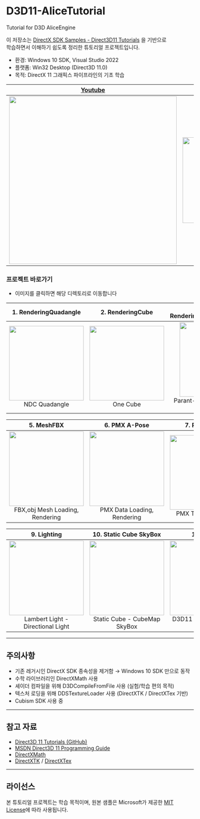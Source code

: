 # D3D11-AliceTutorial
Tutorial for D3D AliceEngine

이 저장소는 [DirectX SDK Samples - Direct3D11 Tutorials](https://github.com/walbourn/directx-sdk-samples/tree/main/Direct3D11Tutorials) 을 기반으로  
학습하면서 이해하기 쉽도록 정리한 튜토리얼 프로젝트입니다.

- 환경: Windows 10 SDK, Visual Studio 2022  
- 플랫폼: Win32 Desktop (Direct3D 11.0)  
- 목적: DirectX 11 그래픽스 파이프라인의 기초 학습

| [Youtube](https://www.youtube.com/playlist?list=PLbPdrhrt0AJgCSKYyzjAjHwpQ_Yt4uBMx) | [Velog](https://velog.io/@whoamicj/series/DirectX11) |
|---|---|
| <div align="center">[<img src="https://github.com/user-attachments/assets/3aafc53e-d6ae-492d-8680-b240c19f1f92" width="450"/>](https://www.youtube.com/playlist?list=PLbPdrhrt0AJgCSKYyzjAjHwpQ_Yt4uBMx)<br/></div> | <div align="center">[<img src="https://github.com/user-attachments/assets/64a50e8e-5580-4e76-97d1-b500f9c5a8a2" width="230"/>](https://velog.io/@whoamicj/series/DirectX11)<br/></div> |

### 프로젝트 바로가기

- 이미지를 클릭하면 해당 디렉토리로 이동합니다

| 1. RenderingQuadangle | 2. RenderingCube | 3. RenderingMeshAndSceneGraph | 4. RenderingMeshWithTexture |
|---|---|---|---|
| <div align="center">[<img src="https://github.com/user-attachments/assets/a44c63b4-0313-4c7d-b98f-03bfcf7abaa0" width="200"/>](https://github.com/Chang-Jin-Lee/D3D11-AliceTutorial/tree/main/01_RenderingQuadangle)<br/>NDC Quadangle</div> | <div align="center">[<img src="https://github.com/user-attachments/assets/0cde58dd-97c3-43be-abc9-021bc4bc3165" width="200"/>](https://github.com/Chang-Jin-Lee/D3D11-AliceTutorial/tree/main/02_RenderingCube)<br/>One Cube</div> | <div align="center">[<img src="https://github.com/user-attachments/assets/c8260ecb-9408-4313-8b99-7c4ed71c7ae3" width="200"/>](https://github.com/Chang-Jin-Lee/D3D11-AliceTutorial/tree/main/03_RenderingMeshAndSceneGraph)<br/>Parant-Child Transform Scene Graph</div> | <div align="center">[<img src="https://github.com/user-attachments/assets/f341bbb1-f09a-425c-b605-99392074e557" width="200"/>](https://github.com/Chang-Jin-Lee/D3D11-AliceTutorial/tree/main/04_RenderingMeshWithTexture)<br/>Texture in Cube</div> |

| 5. MeshFBX | 6. PMX A-Pose | 7. PMX Texture | 8. ImguiSystemInfo |
|---|---|---|---|
| <div align="center">[<img src="https://github.com/user-attachments/assets/ef96322a-786c-411d-b5f6-5e76377455da" width="200"/>](https://github.com/Chang-Jin-Lee/D3D11-AliceTutorial/tree/main/05_Mesh)<br/>FBX,obj Mesh Loading, Rendering</div> | <div align="center">[<img src="https://github.com/user-attachments/assets/e2de8438-8e10-4c28-a28b-ed25736a5756" width="200"/>](https://github.com/Chang-Jin-Lee/D3D11-AliceTutorial/tree/main/06_pmx)<br/>PMX Data Loading, Rendering</div> | <div align="center">[<img src="https://github.com/user-attachments/assets/4ffe5d7c-6063-42f7-a9b2-7d3be574ffa0" width="200"/>](https://github.com/Chang-Jin-Lee/D3D11-AliceTutorial/tree/main/07_pmxTexture)<br/>PMX Texture Mapping</div> | <div align="center">[<img src="https://github.com/user-attachments/assets/a01532ac-eaaf-40c7-87d4-bb810bebbbfb" width="200"/>](https://github.com/Chang-Jin-Lee/D3D11-AliceTutorial/tree/main/08_ImguiSystemInfo)<br/>System Info, Image Viewer</div> |

| 9. Lighting | 10. Static Cube SkyBox | 11. Live2D | 12. Lighting Blinn Phong |
|---|---|---|---|
| <div align="center">[<img src="https://github.com/user-attachments/assets/f90261e6-66a4-4e38-8469-6de78fe1f791" width="200"/>](https://github.com/Chang-Jin-Lee/D3D11-AliceTutorial/tree/main/09_Lighting)<br/> Lambert Light - Directional Light</div> | <div align="center">[<img src="https://github.com/user-attachments/assets/f99e25da-ead6-4935-8ac0-ca267e0b2884" width="200"/>](https://github.com/Chang-Jin-Lee/D3D11-AliceTutorial/tree/main/10_StaticCube_SkyBox)<br/>Static Cube - CubeMap SkyBox</div> | <div align="center">[<img src="https://github.com/user-attachments/assets/3ac3d5cd-45b5-4ab1-be59-a25456c0ee9b" width="200"/>](https://github.com/Chang-Jin-Lee/D3D11-AliceTutorial/tree/main/11_Live2D)<br/>D3D11 + Live2D Cubism Demo</div> | <div align="center">[<img src="https://github.com/user-attachments/assets/bd2513e1-2cb9-4e0f-a997-bd2d1522aaa4" width="200"/>](https://github.com/Chang-Jin-Lee/D3D11-AliceTutorial/tree/main/12_Lighting_BlinnPhong)<br/>D3D11 + Blinn Phong Demo</div> |

---

## 주의사항
- 기존 레거시인 DirectX SDK 종속성을 제거함 → Windows 10 SDK 만으로 동작  
- 수학 라이브러리인 DirectXMath 사용
- 셰이더 컴파일을 위해 D3DCompileFromFile 사용 (실험/학습 편의 목적)
- 텍스처 로딩을 위해 DDSTextureLoader 사용 (DirectXTK / DirectXTex 기반)
- Cubism SDK 사용 중

---

## 참고 자료
- [Direct3D 11 Tutorials (GitHub)](https://github.com/walbourn/directx-sdk-samples/tree/main/Direct3D11Tutorials)  
- [MSDN Direct3D 11 Programming Guide](http://msdn.microsoft.com/en-us/library/windows/apps/ff729718.aspx)  
- [DirectXMath](https://learn.microsoft.com/en-us/windows/win32/dxmath/pg-xnamath-intro)  
- [DirectXTK](https://github.com/microsoft/DirectXTK) / [DirectXTex](https://github.com/microsoft/DirectXTex)  

---

## 라이선스
본 튜토리얼 프로젝트는 학습 목적이며, 원본 샘플은 Microsoft가 제공한 [MIT License](https://github.com/walbourn/directx-sdk-samples/blob/main/LICENSE)에 따라 사용됩니다.
